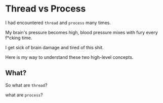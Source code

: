 # Thread vs Process

I had encountered `thread` and `process` many times.

My brain's pressure becomes high, blood pressure mixes with fury every f*cking time.

I get sick of brain damage and tired of this shit.

Here is my way to understand these two high-level concepts.

## What?

So what are `thread`? 

what are `process`?

